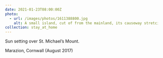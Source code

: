 ```yaml
---
date: 2021-01-23T08:00:00Z
photo:
  - url: /images/photos/1611388800.jpg
    alt: A small island, cut of from the mainland, its causeway stretcing into the bay that surrounds it.
collection: stay_at_home
---
```

Sun setting over St. Michael’s Mount.

Marazion, Cornwall (August 2017)
